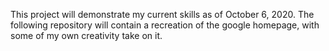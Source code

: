 This project will demonstrate my current skills as of October 6, 2020.
The following repository will contain a recreation of the google homepage, with some of my own creativity take on it.